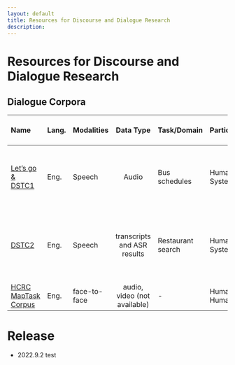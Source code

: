 ```yaml
---
layout: default
title: Resources for Discourse and Dialogue Research
description: 
---
```

# Resources for Discourse and Dialogue Research

## Dialogue Corpora

| Name | Lang. | Modalities | Data Type | Task/Domain | Participants | Size | Ave. # of turns. | Brief Description | Paper Link |
|:---|:---|:---|:---:|:---|:---|:---|:---|:---|:---|
| [Let’s go & DSTC1](https://github.com/DialRC/LetsGoDataset)  | Eng. | Speech | Audio | Bus schedules | Human-System | 171K dialogues | n/a | telephone conversations between real users and bus information systems |  [Paper](http://www.cs.cmu.edu/~dbohus/docs/letsgo_interspeech2006.pdf) |
| [DSTC2](https://github.com/matthen/dstc)  | Eng. | Speech | transcripts and ASR results | Restaurant search | Human-System | 17K dialogues, 3.7M words | 7.88 | telephone conversations between hired users and restaurant search system |  [Paper](https://aclanthology.org/W14-4337.pdf) |
| [HCRC MapTask Corpus](https://groups.inf.ed.ac.uk/maptask/)  | Eng. | face-to-face | audio, video (not available) | - | Human-Human | n/a | n/a |  |  [Paper]()  |


# Release
- 2022.9.2 test

